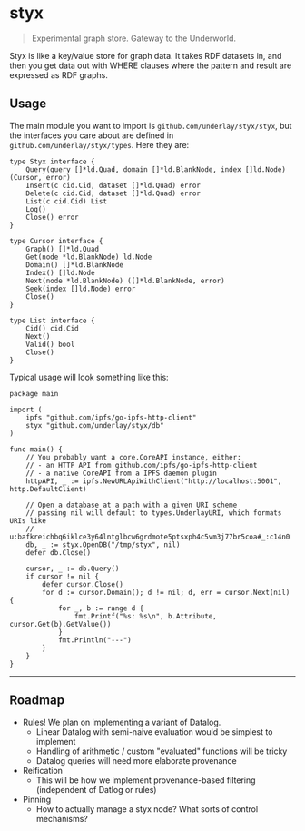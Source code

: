 # styx

> Experimental graph store. Gateway to the Underworld.

Styx is like a key/value store for graph data. It takes RDF datasets in, and then you get data out with WHERE clauses where the pattern and result are expressed as RDF graphs.

## Usage

The main module you want to import is `github.com/underlay/styx/styx`, but the interfaces you care about are defined in `github.com/underlay/styx/types`. Here they are:

```golang
type Styx interface {
	Query(query []*ld.Quad, domain []*ld.BlankNode, index []ld.Node) (Cursor, error)
	Insert(c cid.Cid, dataset []*ld.Quad) error
	Delete(c cid.Cid, dataset []*ld.Quad) error
	List(c cid.Cid) List
	Log()
	Close() error
}

type Cursor interface {
	Graph() []*ld.Quad
	Get(node *ld.BlankNode) ld.Node
	Domain() []*ld.BlankNode
	Index() []ld.Node
	Next(node *ld.BlankNode) ([]*ld.BlankNode, error)
	Seek(index []ld.Node) error
	Close()
}

type List interface {
	Cid() cid.Cid
	Next()
	Valid() bool
	Close()
}
```

Typical usage will look something like this:

```golang
package main

import (
	ipfs "github.com/ipfs/go-ipfs-http-client"
	styx "github.com/underlay/styx/db"
)

func main() {
	// You probably want a core.CoreAPI instance, either:
	// - an HTTP API from github.com/ipfs/go-ipfs-http-client
	// - a native CoreAPI from a IPFS daemon plugin
	httpAPI, _ := ipfs.NewURLApiWithClient("http://localhost:5001", http.DefaultClient)

	// Open a database at a path with a given URI scheme
	// passing nil will default to types.UnderlayURI, which formats URIs like
	// u:bafkreichbq6iklce3y64lntglbcw6grdmote5ptsxph4c5vm3j77br5coa#_:c14n0
	db, _ := styx.OpenDB("/tmp/styx", nil)
	defer db.Close()

	cursor, _ := db.Query()
	if cursor != nil {
		defer cursor.Close()
		for d := cursor.Domain(); d != nil; d, err = cursor.Next(nil) {
			for _, b := range d {
				fmt.Printf("%s: %s\n", b.Attribute, cursor.Get(b).GetValue())
			}
			fmt.Println("---")
		}
	}
}
```

---

## Roadmap

- Rules! We plan on implementing a variant of Datalog.
  - Linear Datalog with semi-naive evaluation would be simplest to implement
  - Handling of arithmetic / custom "evaluated" functions will be tricky
  - Datalog queries will need more elaborate provenance
- Reification
  - This will be how we implement provenance-based filtering (independent of Datlog or rules)
- Pinning
  - How to actually manage a styx node? What sorts of control mechanisms?
